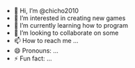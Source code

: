 - 👋 Hi, I’m @chicho2010
- 👀 I’m interested in creating new games
- 🌱 I’m currently learning how to program
- 💞️ I’m looking to collaborate on some 
- 📫 How to reach me ...
- 😄 Pronouns: ...
- ⚡ Fun fact: ...

<!---
chicho2010/chicho2010 is a ✨ special ✨ repository because its `README.md` (this file) appears on your GitHub profile.
You can click the Preview link to take a look at your changes.
--->

